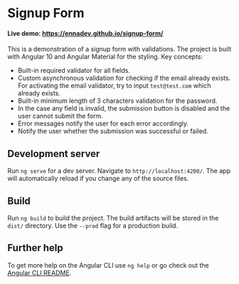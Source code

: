 # Signup Form

#### Live demo: https://ennadev.github.io/signup-form/

This is a demonstration of a signup form with validations. The project is built with Angular 10 and Angular Material for the styling. 
Key concepts:
- Built-in required validator for all fields.
- Custom asynchronous validation for checking if the email already exists. For activating the email validator, try to input `test@test.com` which already exists.
- Built-in minimum length of 3 characters validation for the password.
- In the case any field is invalid, the submission button is disabled and the user cannot submit the form.
- Error messages notify the user for each error accordingly.
- Notify the user whether the submission was successful or failed.

## Development server

Run `ng serve` for a dev server. Navigate to `http://localhost:4200/`. The app will automatically reload if you change any of the source files.

## Build

Run `ng build` to build the project. The build artifacts will be stored in the `dist/` directory. Use the `--prod` flag for a production build.

## Further help

To get more help on the Angular CLI use `ng help` or go check out the [Angular CLI README](https://github.com/angular/angular-cli/blob/master/README.md).
